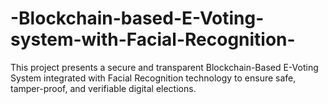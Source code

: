 # -Blockchain-based-E-Voting-system-with-Facial-Recognition-
This project presents a secure and transparent Blockchain-Based E-Voting System integrated with Facial Recognition technology to ensure safe, tamper-proof, and verifiable digital elections.
